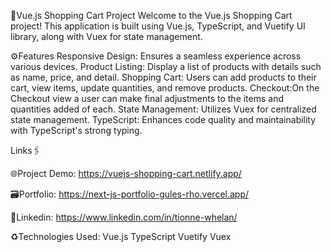 🛒Vue.js Shopping Cart Project
Welcome to the Vue.js Shopping Cart project! This application is built using Vue.js, TypeScript, and Vuetify UI library, along with Vuex for state management.

⚙️Features
Responsive Design: Ensures a seamless experience across various devices.
Product Listing: Display a list of products with details such as name, price, and detail.
Shopping Cart: Users can add products to their cart, view items, update quantities, and remove products.
Checkout:On the Checkout view a user can make final adjustments to the items and quantities added of each.
State Management: Utilizes Vuex for centralized state management.
TypeScript: Enhances code quality and maintainability with TypeScript's strong typing.

Links🖇️

🌐Project Demo:  https://vuejs-shopping-cart.netlify.app/

🗃️Portfolio: https://next-js-portfolio-gules-rho.vercel.app/

🔵Linkedin: https://www.linkedin.com/in/tionne-whelan/

♻️Technologies Used:
Vue.js
TypeScript
Vuetify
Vuex